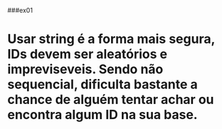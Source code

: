 ###ex01
<h1>Usar string é a forma mais segura, IDs devem ser aleatórios e impreviseveis. Sendo não sequencial, dificulta bastante a chance de alguém tentar achar ou encontra algum ID na sua base. </h1>